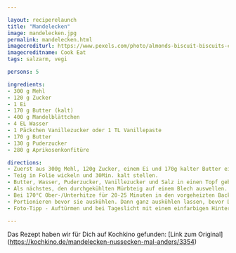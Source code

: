 ```yaml
---

layout: reciperelaunch
title: "Mandelecken"
image: mandelecken.jpg
permalink: mandelecken.html
imagecrediturl: https://www.pexels.com/photo/almonds-biscuit-biscuits-christmas-cookies-768888/
imagecreditname: Cook Eat
tags: salzarm, vegi

persons: 5

ingredients:
- 300 g Mehl
- 120 g Zucker
- 1 Ei
- 170 g Butter (kalt)
- 400 g Mandelblättchen
- 4 EL Wasser
- 1 Päckchen Vanillezucker oder 1 TL Vanillepaste
- 170 g Butter
- 130 g Puderzucker
- 280 g Aprikosenkonfitüre

directions:
- Zuerst aus 300g Mehl, 120g Zucker, einem Ei und 170g kalter Butter einen Mürbteig kneten.
- Teig in Folie wickeln und 30Min. kalt stellen.
- Butter, Wasser, Puderzucker, Vanillezucker und Salz in einen Topf geben und erwärmen bis alles flüssig ist, bevor die Mandeln dazu kommen.
- Als nächstes, den durchgekühlten Mürbteig auf einem Blech auswellen. Erst mit Aprikosen Konfitüre dann mit der Mandelmasse gleichmässig bestreichen.
- Bei 170°C Ober-/Unterhitze für 20-25 Minuten in den vorgeheizten Backofen bis alles Goldgelb gebacken ist.
- Portionieren bevor sie auskühlen. Dann ganz auskühlen lassen, bevor Du sie mit Zitronenschlangen oder Schokolade verzierst.
- Foto-Tipp - Auftürmen und bei Tageslicht mit einem einfarbigen Hintergrund fotografieren.

---
```


Das Rezept haben wir für Dich auf Kochkino gefunden: [Link zum Original] (https://kochkino.de/mandelecken-nussecken-mal-anders/3354)
